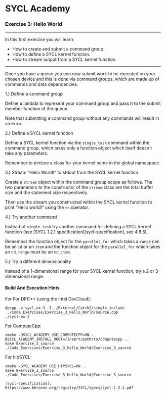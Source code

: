# SYCL Academy

### Exercise 3: Hello World

---

In this first exercise you will learn:
* How to create and submit a command group.
* How to define a SYCL kernel function.
* How to stream output from a SYCL kernel function.

---

Once you have a queue you can now submit work to be executed on your chosen
device and this is done via command groups, which are made up of commands and
data dependencies.

1.) Define a command group

Define a lambda to represent your command group and pass it to the submit member
function of the queue.

Note that submitting a command group without any commands will result in an
error.

2.) Define a SYCL kernel function

Define a SYCL kernel function via the `single_task` command within the command
group, which takes only a function object which itself doesn't take any
parameters.

Remember to declare a class for your kernel name in the global namespace.

3.) Stream “Hello World!” to stdout from the SYCL kernel function

Create a `stream` object within the command group scope as follows. The two
parameters to the constructor of the `stream` class are the total buffer size
and the statement size respectively.

Then use the stream you constructed within the SYCL kernel function to print
“Hello world!” using the `<<` operator.

4.) Try another command

Instead of `single_task` try another command for defining a SYCL kernel function
(see [SYCL 1.2.1 specification][sycl-specification], sec 4.8.5).

Remember the function object for the `parallel_for` which takes a `range` can be
an `id` or an `item` and the function object for the `parallel_for` which takes
an `nd_range` must be an `nd_item`.

5.) Try a different dimensionality

Instead of a 1-dimensional range for your SYCL kernel function, try a 2 or
3-dimensional range.

#### Build And Execution Hints

For For DPC++ (using the Intel DevCloud):
```
dpcpp -o sycl-ex-3 -I../External/Catch2/single_include ../Code_Exercises/Exercise_3_Hello_World/source.cpp
./sycl-ex-3
```

For ComputeCpp:
```
cmake -DSYCL_ACADEMY_USE_COMPUTECPP=ON -DSYCL_ACADEMY_INSTALL_ROOT=/insert/path/to/computecpp ..
make Exercise_3_source
./Code_Exercises/Exercise_3_Hello_World/Exercise_3_source
```

For hipSYCL:
```
cmake -SYCL_ACADEMY_USE_HIPSYCL=ON ..
make Exercise_3_source
./Code_Exercises/Exercise_3_Hello_World/Exercise_3_source

[sycl-specification]: https://www.khronos.org/registry/SYCL/specs/sycl-1.2.1.pdf
